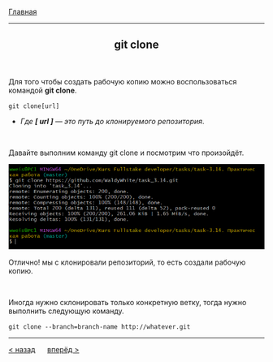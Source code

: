 [Главная](readme.md) 

---
## <p align='center'>git clone</p>


<br>

Для того чтобы создать рабочую копию можно воспользоваться командой **git clone**.

```bash=
git clone[url]
```
- _Где **[ url ]** — это путь до клонируемого репозитория_.

<br>

Давайте выполним команду git clone и посмотрим что произойдёт.

<p align='center'><img src='git.clone.PNG'></p>

Отлично! мы с клонировали репозиторий, то есть создали рабочую копию.

<br>

Иногда нужно склонировать только конкретную ветку, тогда нужно выполнить следующую команду.

```bash=
git clone --branch=branch-name http://whatever.git
```
---
[ < назад](init.md) &nbsp;&nbsp;&nbsp;&nbsp; [вперёд >](status.md)
